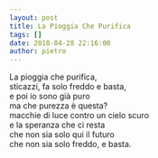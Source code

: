 ```yaml
---
layout: post
title: La Pioggia Che Purifica
tags: []
date: 2018-04-28 22:16:00
author: pietro
---
```

La pioggia che purifica,<br/>sticazzi, fa solo freddo e basta,<br/>e poi io sono già puro<br/>ma che purezza è questa?<br/>macchie di luce contro un cielo scuro<br/>e la speranza che ci resta<br/>che non sia solo qui il futuro<br/>che non sia solo freddo, e basta.
